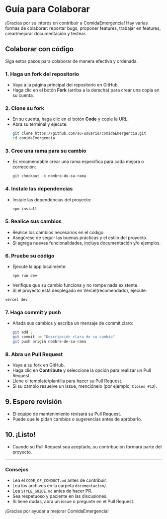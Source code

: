 # Guía para Colaborar

¡Gracias por su interés en contribuir a ComidaEmergencia! Hay varias formas de colaborar: reportar bugs, proponer features, trabajar en features, crear/mejorar documentación y testear.

## Colaborar con código
 Siga estos pasos para colaborar de manera efectiva y ordenada.

### 1. Haga un fork del repositorio

- Vaya a la página principal del repositorio en GitHub.
- Haga clic en el botón **Fork** (arriba a la derecha) para crear una copia en su cuenta.

### 2. Clone su fork

- En su cuenta, haga clic en el botón **Code** y copie la URL.
- Abra su terminal y ejecute:
  ```bash
  git clone https://github.com/su-usuario/comidaEmergencia.git
  cd comidaEmergencia
  ```

### 3. Cree una rama para su cambio

- Es recomendable crear una rama específica para cada mejora o corrección:
  ```bash
  git checkout -b nombre-de-su-rama
  ```

### 4. Instale las dependencias

- Instale las dependencias del proyecto:
  ```bash
  npm install
  ```

### 5. Realice sus cambios

- Realice los cambios necesarios en el código.
- Asegúrese de seguir las buenas prácticas y el estilo del proyecto.
- Si agrega nuevas funcionalidades, incluya documentación y/o ejemplos.

### 6. Pruebe su código

- Ejecute la app localmente:
  ```bash
  npm run dev
  ```
- Verifique que su cambio funciona y no rompe nada existente.
- Si el proyecto está desplegado en Vercel(recomendado), ejecute:

```bash
vercel dev
```

### 7. Haga commit y push

- Añada sus cambios y escriba un mensaje de commit claro:
  ```bash
  git add .
  git commit -m "Descripción clara de su cambio"
  git push origin nombre-de-su-rama
  ```

### 8. Abra un Pull Request

- Vaya a su fork en GitHub.
- Haga clic en **Contribute** y seleccione la opción para realizar un Pull Request.
- Llene el template/plantilla para hacer su Pull Request.
- Si su cambio resuelve un issue, menciónelo (por ejemplo, `Closes #12`).

## 9. Espere revisión

- El equipo de mantenimiento revisará su Pull Request.
- Puede que le pidan cambios o sugerencias antes de aprobarlo.

## 10. ¡Listo!

- Cuando su Pull Request sea aceptado, su contribución formará parte del proyecto.

---

### Consejos

- Lea el `CODE_OF_CONDUCT.md` antes de contribuir.
- Lea los archivos en la carpeta `documentacion/`.
- Lea `STYLE_GUIDE.md` antes de hacer PR.
- Sea respetuoso y paciente en las discusiones.
- Si tiene dudas, abra un issue o pregunte en el Pull Request.

¡Gracias por ayudar a mejorar ComidaEmergencia!
